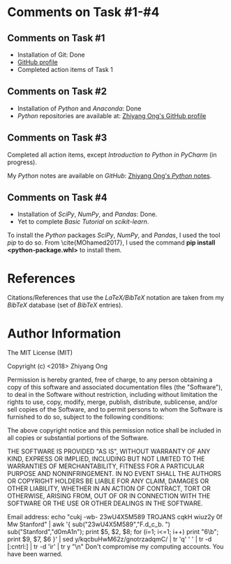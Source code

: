 # Comments on Task \#1-\#4

## Comments on Task \#1

+ Installation of Git: Done
+ [GitHub profile](https://github.com/eda-ricercatore)
+ Completed action items of Task 1



## Comments on Task \#2


+ Installation of *Python* and *Anaconda*: Done
+ *Python* repositories are available at: [Zhiyang Ong's GitHub profile](https://github.com/eda-ricercatore)


## Comments on Task \#3

Completed all action items, except *Introduction to Python in PyCharm* (in
  progress).

My *Python* notes are available on *GitHub*: [Zhiyang Ong's *Python* notes](https://github.com/eda-ricercatore/gulyas-scripts/blob/master/notes/python.md).


## Comments on Task \#4

+ Installation of *SciPy*, *NumPy*, and *Pandas*: Done.
+ Yet to complete *Basic Tutorial* on *scikit-learn*.

To install the *Python* packages *SciPy*, *NumPy*, and *Pandas*, I used the tool
  *pip* to do so. From \cite{MOhamed2017}, I used the command
  **pip install <python-package.whl>** to install them.


#	References

Citations/References that use the *LaTeX/BibTeX* notation are taken
	from my *BibTeX* database (set of *BibTeX* entries).


#	Author Information

The MIT License (MIT)

Copyright (c) <2018> Zhiyang Ong

Permission is hereby granted, free of charge, to any person obtaining a copy of this software and associated documentation files (the "Software"), to deal in the Software without restriction, including without limitation the rights to use, copy, modify, merge, publish, distribute, sublicense, and/or sell copies of the Software, and to permit persons to whom the Software is furnished to do so, subject to the following conditions:

The above copyright notice and this permission notice shall be included in all copies or substantial portions of the Software.

THE SOFTWARE IS PROVIDED "AS IS", WITHOUT WARRANTY OF ANY KIND, EXPRESS OR IMPLIED, INCLUDING BUT NOT LIMITED TO THE WARRANTIES OF MERCHANTABILITY, FITNESS FOR A PARTICULAR PURPOSE AND NONINFRINGEMENT. IN NO EVENT SHALL THE AUTHORS OR COPYRIGHT HOLDERS BE LIABLE FOR ANY CLAIM, DAMAGES OR OTHER LIABILITY, WHETHER IN AN ACTION OF CONTRACT, TORT OR OTHERWISE, ARISING FROM, OUT OF OR IN CONNECTION WITH THE SOFTWARE OR THE USE OR OTHER DEALINGS IN THE SOFTWARE.

Email address: echo "cukj -wb- 23wU4X5M589 TROJANS cqkH wiuz2y 0f Mw Stanford" | awk '{ sub("23wU4X5M589","F.d_c_b. ") sub("Stanford","d0mA1n"); print $5, $2, $8; for (i=1; i<=1; i++) print "6\b"; print $9, $7, $6 }' | sed y/kqcbuHwM62z/gnotrzadqmC/ | tr 'q' ' ' | tr -d [:cntrl:] | tr -d 'ir' | tr y "\n"		Don't compromise my computing accounts. You have been warned.
